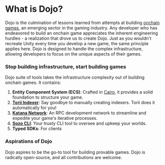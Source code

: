 # What is Dojo?

Dojo is the culmination of lessons learned from attempts at building [onchain games](https://naavik.co/digest/primer-fully-on-chain-gaming), an emerging sector in the gaming industry. Any developer who has endeavored to build an onchain game appreciates the inherent engineering hurdles - a realization that drove us to create Dojo. Just as you wouldn't recreate Unity every time you develop a new game, the same principle applies here. Dojo is designed to handle the complex infrastructure, allowing developers to focus on the unique aspects of their games.

### Stop building infrastructure, start building games

Dojo suite of tools takes the infrastructure complexity out of building onchain games. It contains:

1. **Entity Component System (ECS)**: Crafted in [Cairo](https://github.com/starkware-libs/cairo), it provides a solid foundation to structure your game.
2. **[Torii Indexer](/crates/torii/README.md)**: Say goodbye to manually creating indexers. Torii does it automatically for you!
3. **[Katana Network](/crates/katana/README.md)**: An RPC development network to streamline and expedite your game's iterative processes.
4. **[Sozo CLI](/crates/sozo/README.md)**: Your trusty CLI tool to oversee and upkeep your worlds.
5. **Typed SDKs**: For clients

### Aspirations of Dojo

Dojo aspires to be the go-to tool for building provable games. Dojo is radically open-source, and all contributions are welcome.
